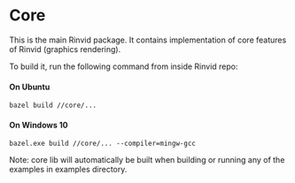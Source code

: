 # Core

This is the main Rinvid package. It contains implementation of core features of Rinvid (graphics rendering).

To build it, run the following command from inside Rinvid repo:

#### On Ubuntu

    bazel build //core/...

#### On Windows 10

    bazel.exe build //core/... --compiler=mingw-gcc  

Note: core lib will automatically be built when building or running any of the examples in examples directory.
